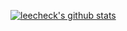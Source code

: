 [![leecheck's github stats](https://github-readme-stats.vercel.app/api?username=leecheck)](https://github.com/leecheck/github-readme-stats)